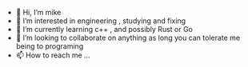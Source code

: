 - 👋 Hi, I’m mike
- 👀 I’m interested in engineering , studying  and fixing 
- 🌱 I’m currently learning c++ , and possibly Rust or Go
- 💞️ I’m looking to collaborate on anything as long you can tolerate me being to programing 
- 📫 How to reach me ...

<!---
M1cha3LLL/M1cha3LLL is a ✨ special ✨ repository because its `README.md` (this file) appears on your GitHub profile.
You can click the Preview link to take a look at your changes.
--->
